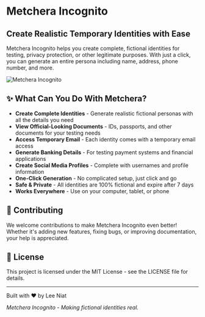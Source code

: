# Metchera Incognito

## Create Realistic Temporary Identities with Ease

Metchera Incognito helps you create complete, fictional identities for testing, privacy protection, or other legitimate purposes. With just a click, you can generate an entire persona including name, address, phone number, and more.

![Metchera Incognito](https://via.placeholder.com/800x400?text=Metchera+Incognito)

## ✨ What Can You Do With Metchera?

- **Create Complete Identities** - Generate realistic fictional personas with all the details you need
- **View Official-Looking Documents** - IDs, passports, and other documents for your testing needs
- **Access Temporary Email** - Each identity comes with a temporary email access
- **Generate Banking Details** - For testing payment systems and financial applications
- **Create Social Media Profiles** - Complete with usernames and profile information
- **One-Click Generation** - No complicated setup, just click and go
- **Safe & Private** - All identities are 100% fictional and expire after 7 days
- **Works Everywhere** - Use on your computer, tablet, or phone

## 🤝 Contributing

We welcome contributions to make Metchera Incognito even better! Whether it's adding new features, fixing bugs, or improving documentation, your help is appreciated.

## 📄 License

This project is licensed under the MIT License - see the LICENSE file for details.

---

Built with ❤️ by Lee Niat

*Metchera Incognito - Making fictional identities real.*
